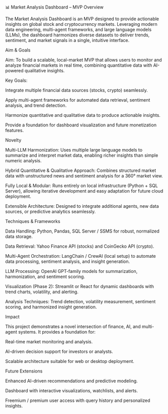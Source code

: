 📊 Market Analysis Dashboard – MVP
Overview

The Market Analysis Dashboard is an MVP designed to provide actionable insights on global stock and cryptocurrency markets. Leveraging modern data engineering, multi-agent frameworks, and large language models (LLMs), the dashboard harmonizes diverse datasets to deliver trends, sentiment, and market signals in a single, intuitive interface.

Aim & Goals

Aim:
To build a scalable, local-market MVP that allows users to monitor and analyze financial markets in real time, combining quantitative data with AI-powered qualitative insights.

Key Goals:

Integrate multiple financial data sources (stocks, crypto) seamlessly.

Apply multi-agent frameworks for automated data retrieval, sentiment analysis, and trend detection.

Harmonize quantitative and qualitative data to produce actionable insights.

Provide a foundation for dashboard visualization and future monetization features.

Novelty

Multi-LLM Harmonization: Uses multiple large language models to summarize and interpret market data, enabling richer insights than simple numeric analysis.

Hybrid Quantitative & Qualitative Approach: Combines structured market data with unstructured news and sentiment analysis for a 360° market view.

Fully Local & Modular: Runs entirely on local infrastructure (Python + SQL Server), allowing iterative development and easy adaptation for future cloud deployment.

Extensible Architecture: Designed to integrate additional agents, new data sources, or predictive analytics seamlessly.

Techniques & Frameworks

Data Handling: Python, Pandas, SQL Server / SSMS for robust, normalized data storage.

Data Retrieval: Yahoo Finance API (stocks) and CoinGecko API (crypto).

Multi-Agent Orchestration: LangChain / CrewAI (local setup) to automate data processing, sentiment analysis, and insight generation.

LLM Processing: OpenAI GPT-family models for summarization, harmonization, and sentiment scoring.

Visualization (Phase 2): Streamlit or React for dynamic dashboards with trend charts, volatility, and alerting.

Analysis Techniques: Trend detection, volatility measurement, sentiment scoring, and harmonized insight generation.

Impact

This project demonstrates a novel intersection of finance, AI, and multi-agent systems. It provides a foundation for:

Real-time market monitoring and analysis.

AI-driven decision support for investors or analysts.

Scalable architecture suitable for web or desktop deployment.

Future Extensions

Enhanced AI-driven recommendations and predictive modeling.

Dashboard with interactive visualizations, watchlists, and alerts.

Freemium / premium user access with query history and personalized insights.